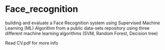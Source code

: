 # Face_recognition
building and evaluate a Face Recognition system using Supervised Machine Learning (ML) Algorithm from a public data-sets repository using three different machine learning algorithms (SVM, Random Forest, Decision tree)

Read CV.pdf for more info
